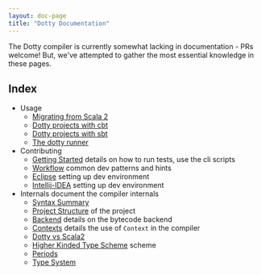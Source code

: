 ```yaml
---
layout: doc-page
title: "Dotty Documentation"
---
```


The Dotty compiler is currently somewhat lacking in documentation - PRs
welcome! But, we've attempted to gather the most essential knowledge in these
pages.

Index
-----
* Usage
    - [Migrating from Scala 2](usage/migrating.md)
    - [Dotty projects with cbt](usage/cbt-projects.md)
    - [Dotty projects with sbt](usage/sbt-projects.md)
    - [The dotty runner](usage/runner.md)
* Contributing
    - [Getting Started](contributing/getting-started.md) details on how to run
      tests, use the cli scripts
    - [Workflow](contributing/workflow.md) common dev patterns and hints
    - [Eclipse](contributing/eclipse.md) setting up dev environment
    - [Intellij-IDEA](contributing/intellij-idea.md) setting up dev environment
* Internals document the compiler internals
    - [Syntax Summary](internals/syntax.md)
    - [Project Structure](internals/overall-structure.md)
      of the project
    - [Backend](internals/backend.md) details on the bytecode backend
    - [Contexts](internals/contexts.md) details the use of `Context` in the
      compiler
    - [Dotty vs Scala2](internals/dotc-scalac.md)
    - [Higher Kinded Type Scheme](internals/higher-kinded-v2.md)
      scheme
    - [Periods](internals/periods.md)
    - [Type System](internals/type-system.md)
